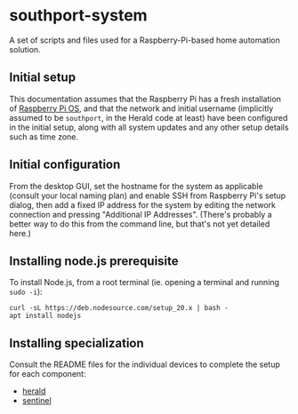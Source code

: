 # southport-system

A set of scripts and files used for a Raspberry-Pi-based home automation solution.

## Initial setup

This documentation assumes that the Raspberry Pi has a fresh installation of [Raspberry Pi OS](https://www.raspberrypi.com/software/), and that the network and initial username (implicitly assumed to be `southport`, in the Herald code at least) have been configured in the initial setup, along with all system updates and any other setup details such as time zone.

## Initial configuration

From the desktop GUI, set the hostname for the system as applicable (consult your local naming plan) and enable SSH from Raspberry Pi's setup dialog, then add a fixed IP address for the system by editing the network connection and pressing "Additional IP Addresses". (There's probably a better way to do this from the command line, but that's not yet detailed here.)

## Installing node.js prerequisite

To install Node.js, from a root terminal (ie. opening a terminal and running `sudo -i`):

```
curl -sL https://deb.nodesource.com/setup_20.x | bash -
apt install nodejs
```

## Installing specialization

Consult the README files for the individual devices to complete the setup for each component:

- [herald](herald/README.md)
- [sentinel](sentinel/README.md)

